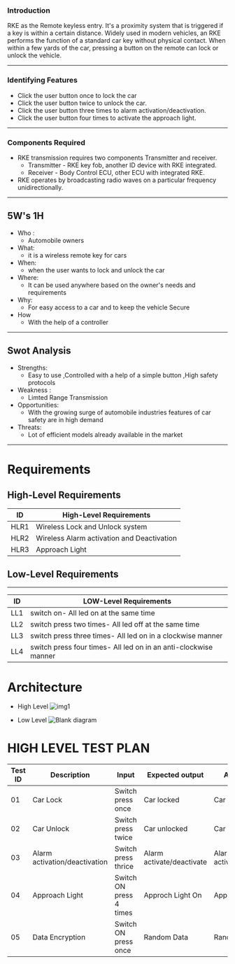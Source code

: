 ### Introduction
  RKE as the Remote keyless entry. It's a proximity system that is triggered if a key is within a certain distance.
  Widely used in modern vehicles, an RKE performs the function of a standard car key without physical contact. When within a few yards of the car, pressing a button on the remote   can lock or unlock the vehicle.

---
  ### Identifying Features
   -  Click the user button once to lock the car
   -  Click the user button twice to unlock the car.
   -  Click the user button three times to alarm activation/deactivation.
   -  Click the user button four times to activate the approach light.
---
### Components Required
  - RKE transmission requires two components Transmitter and receiver.
    - Transmitter - RKE key fob, another ID device with RKE integrated.
    - Receiver - Body Control ECU, other ECU with integrated RKE.
  - RKE operates by broadcasting radio waves on a particular frequency unidirectionally.
---
 ##  5W's 1H
* Who :
     - Automobile owners
* What:
     - it is a wireless remote key for cars
* When: 
     - when the user wants to lock and unlock the car
* Where:
     - It can be used anywhere based on the owner's needs and requirements
* Why:
     - For easy access to a car and to keep the vehicle Secure
* How 
     - With the help of a controller
---

## Swot Analysis
* Strengths: 
    - Easy to use ,Controlled with a help of a simple button ,High safety protocols
* Weakness :
    - Limted Range Transmission
* Opportunities: 
    - With the growing surge of automobile industries features of car safety are in high demand
* Threats:
    - Lot of efficient models already available in the market
---

#  Requirements
## High-Level Requirements
| ID | High-Level Requirements |
| -------- | -------------- |
| HLR1 | Wireless Lock and Unlock system |
| HLR2 |  Wireless Alarm activation and Deactivation |
| HLR3 |  Approach Light |


## Low-Level Requirements



---
| ID | LOW-Level Requirements |
| -------- | -------------- |
| LL1 | switch on- All led on at the same time |
| LL2 | switch press two times- All led off at the same time |
| LL3 |  switch press three times- All led on in a clockwise manner |
| LL4 |  switch press four times- All led on in an anti-clockwise manner |


# Architecture
* High Level 
![img1](https://user-images.githubusercontent.com/47187002/157872296-42bef887-712f-4645-ada3-2963501b2e18.jpeg)

* Low Level
![Blank diagram](https://user-images.githubusercontent.com/47187002/157873098-fe5988d2-a12e-4056-81fc-cd951bdd7091.jpeg)



#  HIGH LEVEL TEST PLAN

| Test ID | Description | Input | Expected output | Actual Output | Status|
| --- | --- | --- | --- | --- | --- |
| 01 | Car Lock | Switch  press once | Car locked |  Car locked  | ---|
| 02 | Car Unlock | Switch press twice |  Car unlocked  |  Car unlocked  | ---- | 
| 03 | Alarm activation/deactivation | Switch  press thrice | Alarm activate/deactivate | Alarm activate/deactivated |  ---- | 
| 04 | Approach Light | Switch ON press 4 times | Approch Light On | Approach Light On | ---  |
| 05 | Data Encryption |Switch ON press once | Random Data | Random Data | -----  | 




